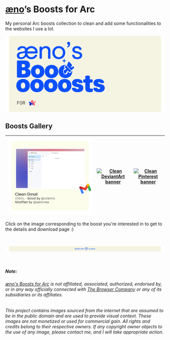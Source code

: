 # [æno](https://github.com/aenonea)’s Boosts for Arc

My personal Arc boosts collection to clean and add some functionalities to the websites I use a lot.

[![æno’s Boosts for Arc banner](assets/imgs/banner.svg)](https://github.com/aenonea/Arc-Boosts)

## Boosts Gallery

| [![Clean Gmail banner](assets/imgs/boosts/clean_gmail.svg)](https://github.com/aenonea/Arc-Boosts/tree/main/clean_gmail) | [![Clean DeviantArt banner](assets/imgs/boosts/clean_deviantart.svg)](https://github.com/aenonea/Arc-Boosts/tree/main/clean_deviantart) | [![Clean Pinterest banner](assets/imgs/boosts/clean_pinterest.svg)](https://github.com/aenonea/Arc-Boosts/tree/main/clean_pinterest) |
| :----------------------------------------------------------------------------------------------------------------------: | :-------------------------------------------------------------------------------------------------------------------------------------: | :----------------------------------------------------------------------------------------------------------------------------------: |

Click on the image corresponding to the boost you're interested in to get to the details and download page :\)

<br>

[![Footer Banner](assets/imgs/footer_banner.svg)](https://github.com/aenonea)

<br>

##### Note:

###### _[æno's Boosts for Arc](https://github.com/aenonea/Arc-Boost) is not affiliated, associated, authorized, endorsed by, or in any way officially connected with [The Browser Company](https://thebrowser.company/) or any of its subsidiaries or its affiliates._

###### _This project contains images sourced from the internet that are assumed to be in the public domain and are used to provide visual context. These images are not monetized or used for commercial gain. All rights and credits belong to their respective owners. If any copyright owner objects to the use of any image, please contact me, and I will take appropriate action._
